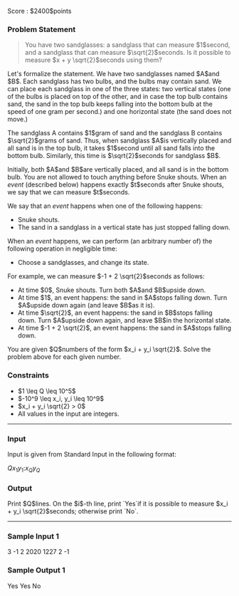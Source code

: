 
<div>

<span>

<span>

<p>
Score : $2400$points
</p>

<div>

<section>

### **Problem Statement**

<blockquote>

<p>
You have two sandglasses: a sandglass that can measure $1$second, and a sandglass that can measure $\sqrt{2}$seconds.
Is it possible to measure $x + y \sqrt{2}$seconds using them?
</p>

</blockquote>

<p>
Let's formalize the statement.
We have two sandglasses named $A$and $B$.
Each sandglass has two bulbs, and the bulbs may contain sand.
We can place each sandglass in one of the three states:
two vertical states (one of the bulbs is placed on top of the other, and in case the top bulb contains sand, the sand in the top bulb keeps falling into the bottom bulb at the speed of one gram per second.) and
one horizontal state (the sand does not move.)
</p>

<p>
The sandglass A contains $1$gram of sand and the sandglass B contains $\sqrt{2}$grams of sand. Thus, when sandglass $A$is vertically placed and all sand is in the top bulb, it takes $1$second until all sand falls into the bottom bulb.
Similarly, this time is $\sqrt{2}$seconds for sandglass $B$.
</p>

<p>
Initially, both $A$and $B$are vertically placed, and all sand is in the bottom bulb.
You are not allowed to touch anything before Snuke shouts.
When an 
<em>
event
</em>
(described below) happens exactly $t$seconds after Snuke shouts, we say that we can measure $t$seconds.
</p>

<p>
We say that an 
<em>
event
</em>
happens when one of the following happens:
</p>

<ul>

<li>
Snuke shouts.
</li>

<li>
The sand in a sandglass in a vertical state has just stopped falling down.
</li>

</ul>

<p>
When an 
<em>
event
</em>
happens, we can perform (an arbitrary number of) the following operation in negligible time:
</p>

<ul>

<li>
Choose a sandglasses, and change its state.
</li>

</ul>

<p>
For example, we can measure $-1 + 2 \sqrt{2}$seconds as follows:
</p>

<ul>

<li>
At time $0$, Snuke shouts. Turn both $A$and $B$upside down.
</li>

<li>
At time $1$, an event happens: the sand in $A$stops falling down. Turn $A$upside down again (and leave $B$as it is).
</li>

<li>
At time $\sqrt{2}$, an event happens: the sand in $B$stops falling down. Turn $A$upside down again, and leave $B$in the horizontal state.
</li>

<li>
At time $-1 + 2 \sqrt{2}$, an event happens: the sand in $A$stops falling down.
</li>

</ul>

<p>
You are given $Q$numbers of the form $x_i + y_i \sqrt{2}$.
Solve the problem above for each given number.
</p>

</section>

</div>

<div>

<section>

### **Constraints**

<ul>

<li>
$1 \leq Q \leq 10^5$
</li>

<li>
$-10^9 \leq x_i, y_i \leq 10^9$
</li>

<li>
$x_i + y_i \sqrt{2} > 0$
</li>

<li>
All values in the input are integers.
</li>

</ul>

</section>

</div>

---

<div>

<div>

<section>

### **Input**

<p>
Input is given from Standard Input in the following format:
</p>

<div>

$Q$$x_1$$y_1$$:$$x_Q$$y_Q$
</div>

</section>

</div>

<div>

<section>

### **Output**

<p>
Print $Q$lines.
On the $i$-th line, print `Yes`if it is possible to measure $x_i + y_i \sqrt{2}$seconds; otherwise print `No`.
</p>

</section>

</div>

</div>

---

<div>

<section>

### **Sample Input 1**

<div>

3
-1 2
2020 1227
2 -1

</div>

</section>

</div>

<div>

<section>

### **Sample Output 1**

<div>

Yes
Yes
No

</div>

</section>

</div>

</span>

</span>

</div>
